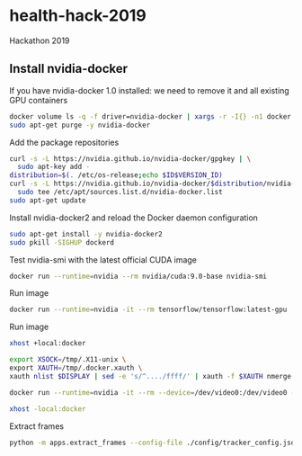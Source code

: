 # health-hack-2019
Hackathon 2019



## Install nvidia-docker


If you have nvidia-docker 1.0 installed: we need to remove it and all existing GPU containers

```bash
docker volume ls -q -f driver=nvidia-docker | xargs -r -I{} -n1 docker ps -q -a -f volume={} | xargs -r docker rm -f
sudo apt-get purge -y nvidia-docker
```

Add the package repositories

```bash
curl -s -L https://nvidia.github.io/nvidia-docker/gpgkey | \
  sudo apt-key add -
distribution=$(. /etc/os-release;echo $ID$VERSION_ID)
curl -s -L https://nvidia.github.io/nvidia-docker/$distribution/nvidia-docker.list | \
  sudo tee /etc/apt/sources.list.d/nvidia-docker.list
sudo apt-get update
```

Install nvidia-docker2 and reload the Docker daemon configuration

```bash
sudo apt-get install -y nvidia-docker2
sudo pkill -SIGHUP dockerd
```

Test nvidia-smi with the latest official CUDA image
```bash
docker run --runtime=nvidia --rm nvidia/cuda:9.0-base nvidia-smi
```

Run image
```bash
docker run --runtime=nvidia -it --rm tensorflow/tensorflow:latest-gpu
```

Run image
```bash
xhost +local:docker

export XSOCK=/tmp/.X11-unix \
export XAUTH=/tmp/.docker.xauth \
xauth nlist $DISPLAY | sed -e 's/^..../ffff/' | xauth -f $XAUTH nmerge -

docker run --runtime=nvidia -it --rm --device=/dev/video0:/dev/video0 --privileged -v ${PWD}:/tracker -v /tmp/.X11-unix:/tmp/.X11-unix -v /home/CIT/rodrigofp/Projects/hackathon/dataset:/dataset --env QT_X11_NO_MITSHM=1 -v ${PWD}:/tracker  --device=/dev/video0 -e DISPLAY=$DISPLAY -v $XSOCK:$XSOCK -v $XAUTH:$XAUTH -e XAUTHORITY=$XAUTH tf_1_13_opencv_3.4 

xhost -local:docker

```

Extract frames
```bash
python -m apps.extract_frames --config-file ./config/tracker_config.json --video-path ./Hackathon_videos/VID_20190329_164527.mp4 --output-dir ./frames/normal/VID_20190329_164527
```